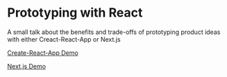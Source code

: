 # Prototyping with React
A small talk about the benefits and trade-offs of prototyping product ideas with either Creact-React-App or Next.js

[Create-React-App Demo](https://jsumnersmith.github.io/create-react-app-test/)

[Next.js Demo](https://next-js-test-umbsvqqqgi.now.sh/)